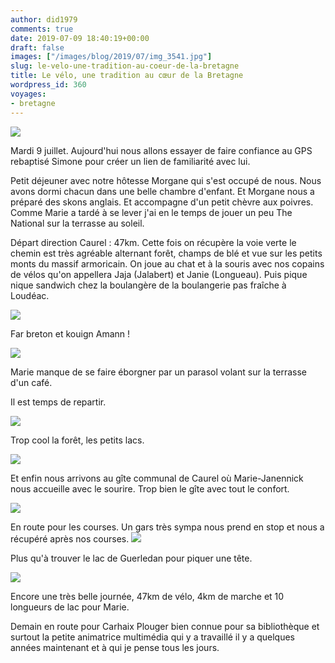 ```yaml
---
author: did1979
comments: true
date: 2019-07-09 18:40:19+00:00
draft: false
images: ["/images/blog/2019/07/img_3541.jpg"]
slug: le-velo-une-tradition-au-coeur-de-la-bretagne
title: Le vélo, une tradition au cœur de la Bretagne
wordpress_id: 360
voyages:
- bretagne
---
```


![](/images/blog/2019/07/img_3541.jpg)

Mardi 9 juillet. Aujourd'hui nous allons essayer de faire confiance au GPS rebaptisé Simone pour créer un lien de familiarité avec lui.

Petit déjeuner avec notre hôtesse Morgane qui s'est occupé de nous. Nous avons dormi chacun dans une belle chambre d'enfant. Et Morgane nous a préparé des skons anglais. Et accompagne d'un petit chèvre aux poivres. Comme Marie a tardé à se lever j'ai en le temps de jouer un peu The National sur la terrasse au soleil.

Départ direction Caurel : 47km. Cette fois on récupère la voie verte le chemin est très agréable alternant forêt, champs de blé et vue sur les petits monts du massif armoricain. On joue au chat et à la souris avec nos copains de vélos qu'on appellera Jaja (Jalabert) et Janie (Longueau). Puis pique nique sandwich chez la boulangère de la boulangerie pas fraîche à Loudéac.

![](/images/blog/2019/07/img_3557.jpg)

Far breton et kouign Amann !

![](/images/blog/2019/07/img_3558.jpg)

Marie manque de se faire éborgner par un parasol volant sur la terrasse d'un café.

Il est temps de repartir.

![](/images/blog/2019/07/img_3543.jpg)

Trop cool la forêt, les petits lacs.

![](/images/blog/2019/07/img_3544.jpg)

Et enfin nous arrivons au gîte communal de Caurel où Marie-Janennick nous accueille avec le sourire. Trop bien le gîte avec tout le confort.

![](/images/blog/2019/07/img_3550.jpg)

En route pour les courses. Un gars très sympa nous prend en stop et nous a récupéré après nos courses. ![](/images/blog/2019/07/img_3552.jpg)

Plus qu'à trouver le lac de Guerledan pour piquer une tête.

![](/images/blog/2019/07/img_3554.jpg)

Encore une très belle journée, 47km de vélo, 4km de marche et 10 longueurs de lac pour Marie.

Demain en route pour Carhaix Plouger bien connue pour sa bibliothèque et surtout la petite animatrice multimédia qui y a travaillé il y a quelques années maintenant et à qui je pense tous les jours.
